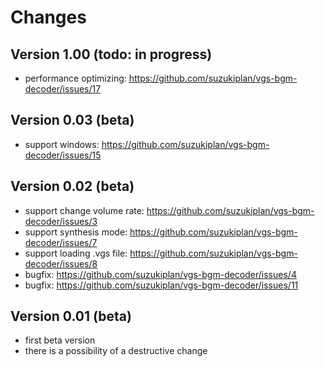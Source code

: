 # Changes

## Version 1.00 (todo: in progress)
- performance optimizing: https://github.com/suzukiplan/vgs-bgm-decoder/issues/17 

## Version 0.03 (beta)
- support windows: https://github.com/suzukiplan/vgs-bgm-decoder/issues/15 

## Version 0.02 (beta)
- support change volume rate: https://github.com/suzukiplan/vgs-bgm-decoder/issues/3
- support synthesis mode: https://github.com/suzukiplan/vgs-bgm-decoder/issues/7
- support loading .vgs file: https://github.com/suzukiplan/vgs-bgm-decoder/issues/8
- bugfix: https://github.com/suzukiplan/vgs-bgm-decoder/issues/4
- bugfix: https://github.com/suzukiplan/vgs-bgm-decoder/issues/11

## Version 0.01 (beta)
- first beta version
- there is a possibility of a destructive change

